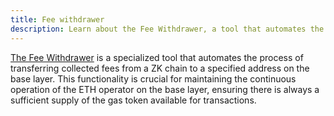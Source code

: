 ```yaml
---
title: Fee withdrawer
description: Learn about the Fee Withdrawer, a tool that automates the transfer of collected fees from a ZK chain to a base layer address.
---
```


[The Fee Withdrawer](https://github.com/matter-labs/era-fee-withdrawer)
is a specialized tool that automates the process of transferring collected fees from a ZK chain to a specified address on the base layer.
This functionality is crucial for maintaining the continuous operation of the ETH operator on the base layer,
ensuring there is always a sufficient supply of the gas token available for transactions.
